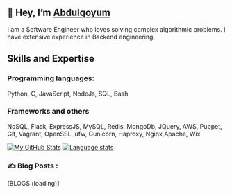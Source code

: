 ## 👋 Hey, I’m [Abdulqoyum](https://linkedin.com/in/abdulqoyum-alausa-382a57239)

I am a Software Engineer who loves solving complex algorithmic problems. I have extensive experience in Backend engineering.


## Skills and Expertise

### Programming languages: 
Python, C, JavaScript, NodeJs, SQL, Bash


### Frameworks and others
NoSQL, Flask, ExpressJS, MySQL, Redis, MongoDb, JQuery, AWS, Puppet, Git, Vagrant, OpenSSL, ufw, Gunicorn, Haproxy, Nginx,Apache, Wix




[![My GitHub Stats](https://github-readme-stats.vercel.app/api/?username=Alausa2001&count_private=true&theme=tokyonight&showicons=true)]()        [![Language stats](https://github-readme-stats.vercel.app/api/top-langs/?username=Alausa2001&layout=compact&langs_count=10&theme=vision-friendly-dark)](https://github.com/Alausa2001/github-readme-stats)



### :writing_hand: Blog Posts :

[BLOGS (loading)]
